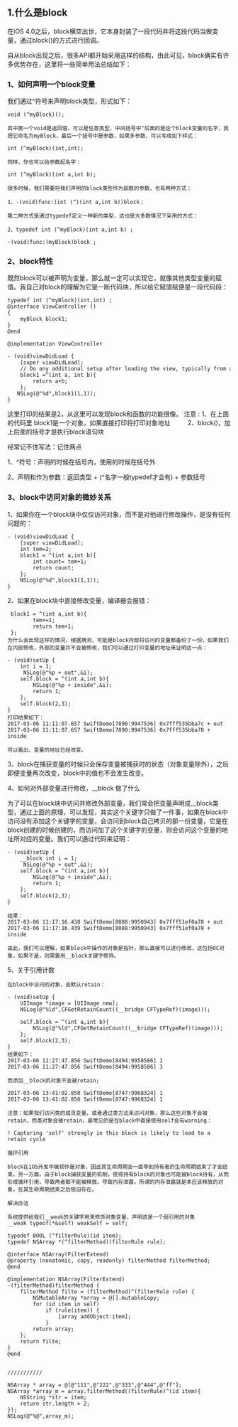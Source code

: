 ## 1.什么是block

在iOS 4.0之后，block横空出世，它本身封装了一段代码并将这段代码当做变量，通过block()的方式进行回调。

自从block出现之后，很多API都开始采用这样的结构，由此可见，block确实有许多优势存在，这里将一些简单用法总结如下：

### 1、如何声明一个block变量

我们通过^符号来声明block类型，形式如下：

```
void (^myBlock)();

其中第一个void是返回值，可以是任意类型，中间括号中^后面的是这个block变量的名字，我把它命名为myBlock，最后一个括号中是参数，如果多参数，可以写成如下样式：

int (^myBlock)(int,int);

同样，你也可以给参数起名字：

int (^myBlock)(int a,int b);

很多时候，我们需要将我们声明的block类型作为函数的参数，也有两种方式：

1、-(void)func:(int (^)(int a,int b))block；

第二种方式是通过typedef定义一种新的类型，这也是大多数情况下采用的方式：

2、typedef int (^myBlock)(int a,int b) ;

-(void)func:(myBlock)block ;
```



### 2、block特性

既然block可以被声明为变量，那么就一定可以实现它，就像其他类型变量的赋值。我自己对block的理解为它是一断代码块，所以给它赋值赋便是一段代码段：

```
typedef int (^myBlock)(int,int) ;
@interface ViewController ()
{
    myBlock block1;
}
@end
 
@implementation ViewController
 
- (void)viewDidLoad {
    [super viewDidLoad];
    // Do any additional setup after loading the view, typically from a nib.
    block1 =^(int a, int b){
        return a+b;
    };
   NSLog(@"%d",block1(1,1));
}
```

这里打印的结果是2，从这里可以发现block和函数的功能很像。
注意 :  1、在上面的代码里 block1是一个对象，如果直接打印将打印对象地址
            2、block()，加上后面的括号才是执行block语句块

经常记不住写法：记住两点

1、^符号：声明的时候在括号内，使用的时候在括号外

2、声明和作为参数：返回类型 + (^名字一般typedef才会有) + 参数括号

### 3、block中访问对象的微妙关系

1、如果你在一个block块中仅仅访问对象，而不是对他进行修改操作，是没有任何问题的：

```
- (void)viewDidLoad {
    [super viewDidLoad];
    int tem=2;
    block1 = ^(int a,int b){
        int count= tem+1;
        return count;
    };
    NSLog(@"%d",block1(1,1));
}
```

2、如果在block块中直接修改变量，编译器会报错：

```
 block1 = ^(int a,int b){
        tem+=1;
        return tem+1;
 };
为什么会出现这样的情况，根据猜测，可能是block内部将访问的变量都备份了一份，如果我们在内部修改，外部的变量并不会被修改，我们可以通过打印变量的地址来证明这一点：

- (void)setUp {
    int i = 1;
     NSLog(@"%p + out",&i);
    self.block = ^(int a,int b){
        NSLog(@"%p + inside",&i);
        return 1;
    };
    self.block(2,3);
}
打印结果如下：
2017-03-06 11:11:07.657 SwiftDemo[7890:9947536] 0x7fff535bba7c + out
2017-03-06 11:11:07.657 SwiftDemo[7890:9947536] 0x7fff535bba78 + inside

可以看出，变量的地址已经改变。
```

3、block在捕获变量的时候只会保存变量被捕获时的状态（对象变量除外），之后即便变量再次改变，block中的值也不会发生改变。


4、如何对外部变量进行修改，__block 做了什么

为了可以在block块中访问并修改外部变量，我们常会把变量声明成__block类型，通过上面的原理，可以发现，其实这个关键字只做了一件事，如果在block中访问没有添加这个关键字的变量，会访问到block自己拷贝的那一份变量，它是在block创建的时候创建的，而访问加了这个关键字的变量，则会访问这个变量的地址所对应的变量。我们可以通过代码来证明：

```
- (void)setUp {
    __block int i = 1;
     NSLog(@"%p + out",&i);
    self.block = ^(int a,int b){
        NSLog(@"%p + inside",&i);
        return 1;
    };
    self.block(2,3);
}

结果：
2017-03-06 11:17:16.438 SwiftDemo[8088:9950943] 0x7fff51ef0a78 + out
2017-03-06 11:17:16.439 SwiftDemo[8088:9950943] 0x7fff51ef0a78 + inside

由此，我们可以理解，如果block中操作的对象是指针，那么直接可以进行修改，这包括OC对象，如果不是，则需要用__block关键字修饰。
```



5、关于引用计数  

```
在block中访问的对象，会默认retain：

- (void)setUp {
    UIImage *image = [UIImage new];
    NSLog(@"%ld",CFGetRetainCount((__bridge CFTypeRef)(image)));
    
    self.block = ^(int a,int b){
        NSLog(@"%ld",CFGetRetainCount((__bridge CFTypeRef)(image)));
    };
    self.block(2,3);
}
结果如下：
2017-03-06 11:27:47.856 SwiftDemo[8494:9958586] 1
2017-03-06 11:27:47.856 SwiftDemo[8494:9958586] 3

而添加__block的对象不会被retain;

2017-03-06 13:41:02.850 SwiftDemo[8747:9968324] 1
2017-03-06 13:41:02.850 SwiftDemo[8747:9968324] 1

注意：如果我们访问类的成员变量，或者通过类方法来访问对象，那么这些对象不会被retain，而类对象会被retain，最常见的是在block中直接使用self会有warning：

! Capturing 'self' strongly in this block is likely to lead to a retain cycle

循环引用

block在iOS开发中被视作是对象，因此其生命周期会一直等到持有者的生命周期结束了才会结束。另一方面，由于block捕获变量的机制，使得持有block的对象也可能被block持有，从而形成循环引用，导致两者都不能被释放。导致内存泄露。所谓的内存泄露就是本应该释放的对象，在其生命周期结束之后依旧存在。

解决办法

系统提供给我们__weak的关键字用来修饰对象变量，声明这是一个弱引用的对象
__weak typeof(*&self) weakSelf = self;
```



```
typedef BOOL (^filterRule)(id item);
typedef NSArray *(^filterMethod)(filterRule rule);

@interface NSArray(FilterExtend)
@property (nonatomic, copy, readonly) filterMethod filterMethod;
@end

@implementation NSArray(FilterExtend)
-(filterMethod)filterMethod {
    filterMethod filte = (filterMethod)^(filterRule rule) {
        NSMutableArray *array = @[].mutableCopy;
        for (id item in self)
            if (rule(item)) {
                [array addObject:item];
            }
        return array;
    };
    return filte;
}
@end


///////////

NSArray * array = @[@"111",@"222",@"333",@"444",@"ff"];
NSArray *array_m = array.filterMethod((filterRule)^(id item){
    NSString *str = item;
    return str.length > 2;
});
NSLog(@"%@",array_m);
```

